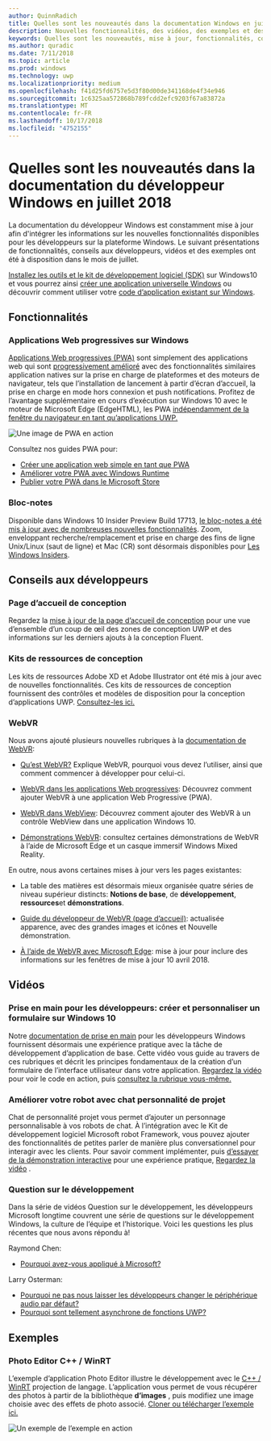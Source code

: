```yaml
---
author: QuinnRadich
title: Quelles sont les nouveautés dans la documentation Windows en juillet 2018 - développer des applications UWP
description: Nouvelles fonctionnalités, des vidéos, des exemples et des conseils aux développeurs ont été ajoutées à la documentation du développeur Windows 10 juillet 2018.
keywords: Quelles sont les nouveautés, mise à jour, fonctionnalités, conseils de développeur, Windows 10, juillet
ms.author: quradic
ms.date: 7/11/2018
ms.topic: article
ms.prod: windows
ms.technology: uwp
ms.localizationpriority: medium
ms.openlocfilehash: f41d25fd6757e5d3f80d00de341168de4f34e946
ms.sourcegitcommit: 1c6325aa572868b789fcdd2efc9203f67a83872a
ms.translationtype: MT
ms.contentlocale: fr-FR
ms.lasthandoff: 10/17/2018
ms.locfileid: "4752155"
---
```

# <a name="whats-new-in-the-windows-developer-docs-in-july-2018"></a>Quelles sont les nouveautés dans la documentation du développeur Windows en juillet 2018

La documentation du développeur Windows est constamment mise à jour afin d'intégrer les informations sur les nouvelles fonctionnalités disponibles pour les développeurs sur la plateforme Windows. Le suivant présentations de fonctionnalités, conseils aux développeurs, vidéos et des exemples ont été à disposition dans le mois de juillet.

[Installez les outils et le kit de développement logiciel (SDK)](http://go.microsoft.com/fwlink/?LinkId=821431) sur Windows10 et vous pourrez ainsi [créer une application universelle Windows](../get-started/create-uwp-apps.md) ou découvrir comment utiliser votre [code d’application existant sur Windows](../porting/index.md).

## <a name="features"></a>Fonctionnalités

### <a name="progressive-web-apps-on-windows"></a>Applications Web progressives sur Windows

[Applications Web progressives (PWA)](https://developer.microsoft.com/windows/pwa) sont simplement des applications web qui sont [progressivement amélioré](https://wikipedia.org/wiki/Progressive_enhancement) avec des fonctionnalités similaires application natives sur la prise en charge de plateformes et des moteurs de navigateur, tels que l’installation de lancement à partir d’écran d’accueil, la prise en charge en mode hors connexion et push notifications. Profitez de l’avantage supplémentaire en cours d’exécution sur Windows 10 avec le moteur de Microsoft Edge (EdgeHTML), les PWA [indépendamment de la fenêtre du navigateur en tant qu’applications UWP.](https://docs.microsoft.com/microsoft-edge/progressive-web-apps/windows-features)

![Une image de PWA en action](images/progressive-web-apps.jpg)

Consultez nos guides PWA pour:

* [Créer une application web simple en tant que PWA](https://docs.microsoft.com/microsoft-edge/progressive-web-apps/get-started)
* [Améliorer votre PWA avec Windows Runtime](https://docs.microsoft.com/en-us/microsoft-edge/progressive-web-apps/windows-features)
* [Publier votre PWA dans le Microsoft Store](https://docs.microsoft.com/microsoft-edge/progressive-web-apps/microsoft-store)

### <a name="notepad"></a>Bloc-notes

Disponible dans Windows 10 Insider Preview Build 17713, [le bloc-notes a été mis à jour avec de nombreuses nouvelles fonctionnalités](http://aka.ms/ant-man). Zoom, enveloppant recherche/remplacement et prise en charge des fins de ligne Unix/Linux (saut de ligne) et Mac (CR) sont désormais disponibles pour [Les Windows Insiders](https://insider.windows.com/). 

## <a name="developer-guidance"></a>Conseils aux développeurs

### <a name="design-landing-page"></a>Page d’accueil de conception

Regardez la [mise à jour de la page d’accueil de conception](https://developer.microsoft.com/windows/apps/design) pour une vue d’ensemble d’un coup de œil des zones de conception UWP et des informations sur les derniers ajouts à la conception Fluent.

### <a name="design-toolkits"></a>Kits de ressources de conception

Les kits de ressources Adobe XD et Adobe Illustrator ont été mis à jour avec de nouvelles fonctionnalités. Ces kits de ressources de conception fournissent des contrôles et modèles de disposition pour la conception d’applications UWP. [Consultez-les ici.](../design/downloads/index.md)

### <a name="webvr"></a>WebVR

Nous avons ajouté plusieurs nouvelles rubriques à la [documentation de WebVR](https://docs.microsoft.com/microsoft-edge/webvr/
):

* [Qu’est WebVR?](https://docs.microsoft.com/microsoft-edge/webvr/what-is-webvr
) Explique WebVR, pourquoi vous devez l’utiliser, ainsi que comment commencer à développer pour celui-ci.

* [WebVR dans les applications Web progressives](https://docs.microsoft.com/microsoft-edge/webvr/webvr-in-pwas): Découvrez comment ajouter WebVR à une application Web Progressive (PWA).

* [WebVR dans WebView](https://docs.microsoft.com/microsoft-edge/webvr/webvr-in-webview): Découvrez comment ajouter des WebVR à un contrôle WebView dans une application Windows 10.

* [Démonstrations WebVR](https://docs.microsoft.com/microsoft-edge/webvr/demos): consultez certaines démonstrations de WebVR à l’aide de Microsoft Edge et un casque immersif Windows Mixed Reality.

En outre, nous avons certaines mises à jour vers les pages existantes:

* La table des matières est désormais mieux organisée quatre séries de niveau supérieur distincts: **Notions de base**, de **développement**, **ressources**et **démonstrations**.

* [Guide du développeur de WebVR (page d’accueil)](https://docs.microsoft.com/microsoft-edge/webvr/): actualisée apparence, avec des grandes images et icônes et Nouvelle démonstration.

* [À l’aide de WebVR avec Microsoft Edge](https://docs.microsoft.com/microsoft-edge/webvr/webvr-with-edge): mise à jour pour inclure des informations sur les fenêtres de mise à jour 10 avril 2018.

## <a name="videos"></a>Vidéos

### <a name="get-started-for-devs-create-and-customize-a-form-on-windows-10"></a>Prise en main pour les développeurs: créer et personnaliser un formulaire sur Windows 10

Notre [documentation de prise en main](../get-started/index.md) pour les développeurs Windows fournissent désormais une expérience pratique avec la tâche de développement d’application de base. Cette vidéo vous guide au travers de ces rubriques et décrit les principes fondamentaux de la création d’un formulaire de l’interface utilisateur dans votre application. [Regardez la vidéo](https://www.youtube.com/watch?v=AgngKzq4hKI&feature=youtu.be) pour voir le code en action, puis [consultez la rubrique vous-même.](http://aka.ms/CreateForms)

### <a name="enhance-your-bot-with-project-personality-chat"></a>Améliorer votre robot avec chat personnalité de projet

Chat de personnalité projet vous permet d’ajouter un personnage personnalisable à vos robots de chat. À l’intégration avec le Kit de développement logiciel Microsoft robot Framework, vous pouvez ajouter des fonctionnalités de petites parler de manière plus conversationnel pour interagir avec les clients. Pour savoir comment implémenter, puis [d’essayer de la démonstration interactive](http://aka.ms/PersonalityChat) pour une expérience pratique, [Regardez la vidéo](https://www.youtube.com/watch?v=5C_uD8g2QKg&feature=youtu.be) .

### <a name="one-dev-question"></a>Question sur le développement

Dans la série de vidéos Question sur le développement, les développeurs Microsoft longtime couvrent une série de questions sur le développement Windows, la culture de l’équipe et l’historique. Voici les questions les plus récentes que nous avons répondu à!

Raymond Chen:

* [Pourquoi avez-vous appliqué à Microsoft?](https://www.youtube.com/watch?v=oL8ymamkEMU&feature=youtu.be)

Larry Osterman:

* [Pourquoi ne pas nous laisser les développeurs changer le périphérique audio par défaut?](https://www.youtube.com/watch?v=6aNUoVfbnmg&feature=youtu.be)
* [Pourquoi sont tellement asynchrone de fonctions UWP?](https://www.youtube.com/watch?v=5M724QIy1Mk&feature=youtu.be)

## <a name="samples"></a>Exemples

### <a name="photo-editor-cwinrt"></a>Photo Editor C++ / WinRT

L’exemple d’application Photo Editor illustre le développement avec le [C++ / WinRT](../cpp-and-winrt-apis/intro-to-using-cpp-with-winrt.md) projection de langage. L’application vous permet de vous récupérer des photos à partir de la bibliothèque **d’images** , puis modifiez une image choisie avec des effets de photo associé. [Cloner ou télécharger l’exemple ici.](https://github.com/Microsoft/Windows-appsample-photo-editor)

![Un exemple de l’exemple en action](images/photo-editor-banner.png)
